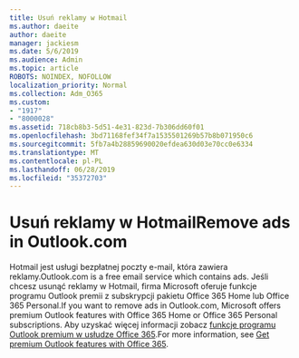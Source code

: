 ```yaml
---
title: Usuń reklamy w Hotmail
ms.author: daeite
author: daeite
manager: jackiesm
ms.date: 5/6/2019
ms.audience: Admin
ms.topic: article
ROBOTS: NOINDEX, NOFOLLOW
localization_priority: Normal
ms.collection: Adm_O365
ms.custom:
- "1917"
- "8000028"
ms.assetid: 718cb8b3-5d51-4e31-823d-7b306dd60f01
ms.openlocfilehash: 3bd71168fef34f7a1535501269b57b8b071950c6
ms.sourcegitcommit: 5fb7a4b28859690020efdea630d03e70cc0e6334
ms.translationtype: MT
ms.contentlocale: pl-PL
ms.lasthandoff: 06/28/2019
ms.locfileid: "35372703"
---
```

# <a name="remove-ads-in-outlookcom"></a><span data-ttu-id="3bc5f-102">Usuń reklamy w Hotmail</span><span class="sxs-lookup"><span data-stu-id="3bc5f-102">Remove ads in Outlook.com</span></span>

<span data-ttu-id="3bc5f-103">Hotmail jest usługi bezpłatnej poczty e-mail, która zawiera reklamy.</span><span class="sxs-lookup"><span data-stu-id="3bc5f-103">Outlook.com is a free email service which contains ads.</span></span> <span data-ttu-id="3bc5f-104">Jeśli chcesz usunąć reklamy w Hotmail, firma Microsoft oferuje funkcje programu Outlook premii z subskrypcji pakietu Office 365 Home lub Office 365 Personal.</span><span class="sxs-lookup"><span data-stu-id="3bc5f-104">If you want to remove ads in Outlook.com, Microsoft offers premium Outlook features with Office 365 Home or Office 365 Personal subscriptions.</span></span> <span data-ttu-id="3bc5f-105">Aby uzyskać więcej informacji zobacz [funkcje programu Outlook premium w usłudze Office 365](https://go.microsoft.com/fwlink/?linkid=872181).</span><span class="sxs-lookup"><span data-stu-id="3bc5f-105">For more information, see [Get premium Outlook features with Office 365](https://go.microsoft.com/fwlink/?linkid=872181).</span></span>